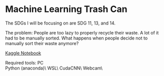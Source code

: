 # Machine Learning Trash Can
The SDGs I will be focusing on are SDG 11, 13, and 14.

The problem: People are too lazy to properly recycle their waste. A lot of it had to be manually sorted. What happens when people decide not to manually sort their waste anymore?

[Kaggle Notebook](https://www.kaggle.com/michaelhu12/machine-learning-trash-can/edit)

Required tools:
PC\
Python (anaconda)\ 
WSL\ 
CudaCNN\ 
Webcam\

